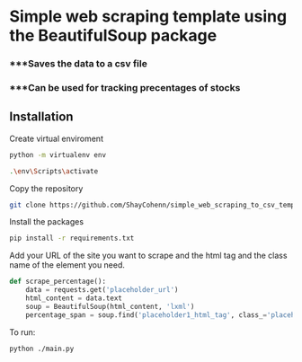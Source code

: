 # Simple web scraping template using the BeautifulSoup package 

### ***Saves the data to a csv file
### ***Can be used for tracking precentages of stocks

## Installation

Create virtual enviroment
```bash
python -m virtualenv env
```
```bash
.\env\Scripts\activate
```
Copy the repository
```bash 
git clone https://github.com/ShayCohenn/simple_web_scraping_to_csv_template.git
```
Install the packages
```bash
pip install -r requirements.txt
```
Add your URL of the site you want to scrape and the html tag and the class name of the element you need.
```python
def scrape_percentage():
    data = requests.get('placeholder_url')
    html_content = data.text
    soup = BeautifulSoup(html_content, 'lxml')
    percentage_span = soup.find('placeholder1_html_tag', class_='placeholder2_classname')

```

To run:
```bash
python ./main.py
```
